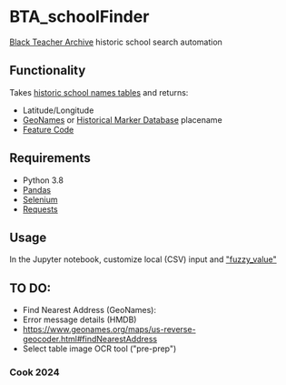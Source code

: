 # BTA_schoolFinder
[Black Teacher Archive](https://curiosity.lib.harvard.edu/black-teacher-archive) historic school search automation

## Functionality
Takes [historic school names tables](https://iiif.lib.harvard.edu/manifests/view/drs:494225847$14b) and returns:
* Latitude/Longitude
* [GeoNames](https://www.geonames.org/) or [Historical Marker Database](https://www.hmdb.org/) placename
* [Feature Code](https://www.geonames.org/export/codes.html)

## Requirements
* Python 3.8
* [Pandas](https://pandas.pydata.org/docs/index.html)
* [Selenium](https://www.selenium.dev/documentation/webdriver/getting_started/)
* [Requests](https://github.com/psf/requests)

## Usage
In the Jupyter notebook, customize local (CSV) input and ["fuzzy_value"](https://lucene.apache.org/core/7_3_1/core/org/apache/lucene/search/FuzzyQuery.html)

## TO DO:
* Find Nearest Address (GeoNames):
* Error message details (HMDB)
* https://www.geonames.org/maps/us-reverse-geocoder.html#findNearestAddress
* Select table image OCR tool ("pre-prep")

### Cook 2024
